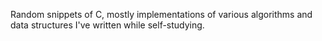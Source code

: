 Random snippets of C, mostly implementations of various algorithms and data structures I've written while self-studying.
